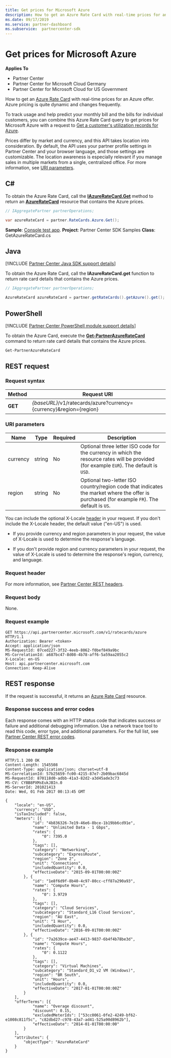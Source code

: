 ```yaml
---
title: Get prices for Microsoft Azure
description: How to get an Azure Rate Card with real-time prices for an Azure offer. Azure pricing is quite dynamic and changes frequently.
ms.date: 09/17/2019
ms.service: partner-dashboard
ms.subservice:  partnercenter-sdk
---
```


# Get prices for Microsoft Azure

**Applies To**

- Partner Center
- Partner Center for Microsoft Cloud Germany
- Partner Center for Microsoft Cloud for US Government

How to get an [Azure Rate Card](azure-rate-card-resources.md) with real-time prices for an Azure offer. Azure pricing is quite dynamic and changes frequently.

To track usage and help predict your monthly bill and the bills for individual customers, you can combine this Azure Rate Card query to get prices for Microsoft Azure with a request to [Get a customer's utilization records for Azure](get-a-customer-s-utilization-record-for-azure.md).

Prices differ by market and currency, and this API takes location into consideration. By default, the API uses your partner profile settings in Partner Center and your browser language, and those settings are customizable. The location awareness is especially relevant if you manage sales in multiple markets from a single, centralized office. For more information, see [URI parameters](#uri-parameters).

## C\#

To obtain the Azure Rate Card, call the [**IAzureRateCard.Get**](https://docs.microsoft.com/dotnet/api/microsoft.store.partnercenter.ratecards.iazureratecard.get) method to return an [**AzureRateCard**](https://docs.microsoft.com/dotnet/api/microsoft.store.partnercenter.models.ratecards.azureratecard) resource that contains the Azure prices.

```csharp
// IAggregatePartner partnerOperations;

var azureRateCard = partner.RateCards.Azure.Get();
```

**Sample**: [Console test app](console-test-app.md). **Project**: Partner Center SDK Samples **Class**: GetAzureRateCard.cs

## Java

[!INCLUDE [Partner Center Java SDK support details](../includes/java-sdk-support.md)]

To obtain the Azure Rate Card, call the **IAzureRateCard.get** function to return rate card details that contains the Azure prices.

```java
// IAggregatePartner partnerOperations;

AzureRateCard azureRateCard = partner.getRateCards().getAzure().get();
```

## PowerShell

[!INCLUDE [Partner Center PowerShell module support details](../includes/powershell-module-support.md)]

To obtain the Azure Card, execute the [**Get-PartnerAzureRateCard**](https://github.com/Microsoft/Partner-Center-PowerShell/blob/master/docs/help/Get-PartnerAzureRateCard.md) command to return rate card details that contains the Azure prices.

```powershell
Get-PartnerAzureRateCard
```

## REST request

### Request syntax

| Method  | Request URI                                                        |
|---------|--------------------------------------------------------------------|
| **GET** | *{baseURL}*/v1/ratecards/azure?currency={currency}&region={region} |

### URI parameters

| Name     | Type   | Required | Description                                                                                                                                                                               |
|----------|--------|----------|-------------------------------------------------------------------------------------------------------------------------------------------------------------------------------------------|
| currency | string | No       | Optional three letter ISO code for the currency in which the resource rates will be provided (for example `EUR`). The default is `USD`. |
| region   | string | No       | Optional two-letter ISO country/region code that indicates the market where the offer is purchased (for example `FR`). The default is `US`.        |

You can include the optional X-Locale [header](headers.md#rest-request-headers) in your request. If you don't include the X-Locale header, the default value ("en-US") is used.

- If you provide currency and region parameters in your request, the value of X-Locale is used to determine the response's language.

- If you don't provide region and currency parameters in your request, the value of X-Locale is used to determine the response's region, currency, and language.

### Request header

For more information, see [Partner Center REST headers](headers.md).

### Request body

None.

### Request example

```http
GET https://api.partnercenter.microsoft.com/v1/ratecards/azure HTTP/1.1
Authorization: Bearer <token>
Accept: application/json
MS-RequestId: 07ced227-3f32-4eeb-8062-f0bef849a9bc
MS-CorrelationId: a687bc47-8d08-4b78-aff6-5a59aa2055c2
X-Locale: en-US
Host: api.partnercenter.microsoft.com
Connection: Keep-Alive
```

## REST response

If the request is successful, it returns an [Azure Rate Card](azure-rate-card-resources.md) resource.

### Response success and error codes

Each response comes with an HTTP status code that indicates success or failure and additional debugging information. Use a network trace tool to read this code, error type, and additional parameters. For the full list, see [Partner Center REST error codes](error-codes.md).

### Response example

```http
HTTP/1.1 200 OK
Content-Length: 1545508
Content-Type: application/json; charset=utf-8
MS-CorrelationId: 57b25659-fc00-4215-87e7-2b09bac6845d
MS-RequestId: 870118d0-adbb-41a3-82d2-a3d45ade3c73
MS-CV: CYBB8PXMsEukJBIn.0
MS-ServerId: 201021413
Date: Wed, 01 Feb 2017 00:13:45 GMT

{
    "locale": "en-US",
    "currency": "USD",
    "isTaxIncluded": false,
    "meters": [{
            "id": "4b836326-7e19-46e6-8bce-1b19bb6cd91e",
            "name": "Unlimited Data - 1 Gbps",
            "rates": {
                "0": 7395.0
            },
            "tags": [],
            "category": "Networking",
            "subcategory": "ExpressRoute",
            "region": "Zone 2",
            "unit": "Connections",
            "includedQuantity": 0.0,
            "effectiveDate": "2015-09-01T00:00:00Z"
        }, {
            "id": "1e8f6d9f-8b40-4c97-80cc-cff87a290a93",
            "name": "Compute Hours",
            "rates": {
                "0": 3.9729
            },
            "tags": [],
            "category": "Cloud Services",
            "subcategory": "Standard_L16 Cloud Services",
            "region": "AU East",
            "unit": "1 Hour",
            "includedQuantity": 0.0,
            "effectiveDate": "2016-09-01T00:00:00Z"
        }, {
            "id": "7a2639ce-ae47-4413-9837-6b4f4b78be3d",
            "name": "Compute Hours",
            "rates": {
                "0": 0.1122
            },
            "tags": [],
            "category": "Virtual Machines",
            "subcategory": "Standard_D1_v2 VM (Windows)",
            "region": "BR South",
            "unit": "Hours",
            "includedQuantity": 0.0,
            "effectiveDate": "2017-01-01T00:00:00Z"
        }
    ],
    "offerTerms": [{
            "name": "Overage discount",
            "discount": 0.15,
            "excludedMeterIds": ["53cc0061-0fe2-4249-bf62-e1008c811f5c", "c82dbd27-c978-43a7-ad41-525a90d8962b"],
            "effectiveDate": "2014-01-01T00:00:00"
        }
    ],
    "attributes": {
        "objectType": "AzureRateCard"
    }
}
```
